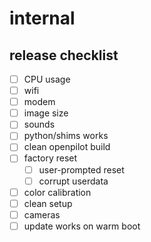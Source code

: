 # internal

## release checklist

- [ ] CPU usage
- [ ] wifi
- [ ] modem
- [ ] image size
- [ ] sounds
- [ ] python/shims works
- [ ] clean openpilot build
- [ ] factory reset
  - [ ] user-prompted reset
  - [ ] corrupt userdata
- [ ] color calibration
- [ ] clean setup
- [ ] cameras
- [ ] update works on warm boot
